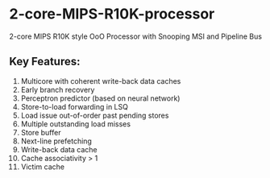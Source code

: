 # 2-core-MIPS-R10K-processor
2-core MIPS R10K style OoO Processor with Snooping MSI and Pipeline Bus
## Key Features:
1. Multicore with coherent write-back data caches
2. Early branch recovery 
3. Perceptron predictor (based on neural network)
4. Store-to-load forwarding in LSQ
5. Load issue out-of-order past pending stores
6. Multiple outstanding load misses
7. Store buffer
8. Next-line prefetching
9. Write-back data cache
10. Cache associativity > 1
11. Victim cache
